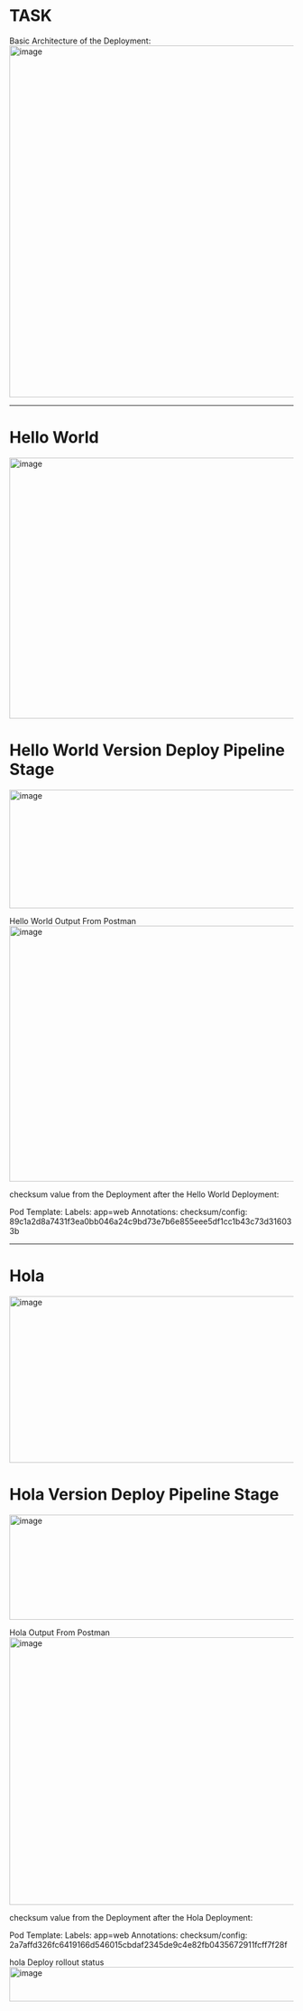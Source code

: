 # TASK
Basic Architecture of the Deployment:
<img width="1333" height="623" alt="image" src="https://github.com/user-attachments/assets/67e18705-789f-49cd-93a6-ad6045c2a9d4" />

----------------------------------------------------------------------------------------------------------------------------------------------------------------------------------------------------------------------------------
# Hello World
<img width="1670" height="462" alt="image" src="https://github.com/user-attachments/assets/069eb534-8796-45ba-bade-caef5a8cceb7" />

# Hello World Version Deploy Pipeline Stage
<img width="1158" height="210" alt="image" src="https://github.com/user-attachments/assets/c1b5ef58-e054-44b9-abbe-0f84b62d9631" />

Hello World Output From Postman
<img width="1196" height="453" alt="image" src="https://github.com/user-attachments/assets/d4230ecc-f32b-477e-8398-050e434cf3ba" />

checksum value from the Deployment after the Hello World Deployment:

Pod Template:
  Labels:       app=web
  Annotations:  checksum/config: 89c1a2d8a7431f3ea0bb046a24c9bd73e7b6e855eee5df1cc1b43c73d316033b

-------------------------------------------------------------------------------------------------------------------------------------------------------------------------------------------------------------------------------------

# Hola
<img width="1662" height="295" alt="image" src="https://github.com/user-attachments/assets/e1e39714-653d-448d-b3cb-1a11cf20faad" />

#  Hola Version Deploy Pipeline Stage
<img width="1261" height="186" alt="image" src="https://github.com/user-attachments/assets/d97a0578-c97c-46cb-9fd8-334709a1dccf" />

Hola Output From Postman
<img width="1184" height="474" alt="image" src="https://github.com/user-attachments/assets/189f6f90-683f-4b8c-84fc-22ba56ba1837" />

checksum value from the Deployment after the Hola Deployment:

Pod Template:
  Labels:       app=web
  Annotations:  checksum/config: 2a7affd326fc6419166d546015cbdaf2345de9c4e82fb0435672911fcff7f28f

hola Deploy rollout status
<img width="905" height="61" alt="image" src="https://github.com/user-attachments/assets/098ee25b-4955-493b-9613-b5199dcad889" />


